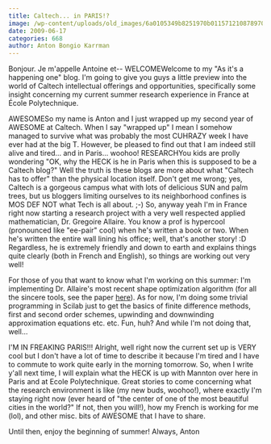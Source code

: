```yaml
---
title: Caltech... in PARIS!?
image: /wp-content/uploads/old_images/6a0105349b8251970b011571210878970b-320wi.jpg
date: 2009-06-17
categories: 668
author: Anton Bongio Karrman
---
```



Bonjour. Je m'appelle Antoine et--
WELCOMEWelcome to my "As it's a happening one" blog. I'm going to give you guys a little preview into the world of Caltech intellectual offerings and opportunities, specifically some insight concerning my current summer research experience in France at École Polytechnique.

AWESOMESo my name is Anton and I just wrapped up my second year of AWESOME at Caltech. When I say "wrapped up" I mean I somehow managed to survive what was probably the most CUHRAZY week I have ever had at the big T. However, be pleased to find out that I am indeed still alive and tired... and in Paris... woohoo!
RESEARCHYou kids are prolly wondering "OK, why the HECK is he in Paris when this is supposed to be a Caltech blog?" Well the truth is these blogs are more about what "Caltech has to offer" than the physical location itself. Don't get me wrong; yes, Caltech is a gorgeous campus what with lots of delicious SUN and palm trees, but us bloggers limiting ourselves to its neighborhood confines is MOS DEF NOT what Tech is all about. ;-)
So, anyway yeah I'm in France right now starting a research project with a very well respected applied mathematician, Dr. Gregoire Allaire. You know a prof is hypercool (pronounced like "ee-pair" cool) when he's written a book or two. When he's written the entire wall lining his office; well, that's another story! :D Regardless, he is extremely friendly and down to earth and explains things quite clearly (both in French and English), so things are working out very well!

For those of you that want to know what I'm working on this summer: I'm implementing Dr. Allaire's most recent shape optimization algorithm (for all the sincere tools, see the paper [here](https://www.cmap.polytechnique.fr/%7Ejouve/papers/cras.pdf)). As for now, I'm doing some trivial programming in Scilab just to get the basics of finite difference methods, first and second order schemes, upwinding and downwinding approximation equations etc. etc. Fun, huh? And while I'm not doing that, well...

I'M IN FREAKING PARIS!!! Alright, well right now the current set up is VERY cool but I don't have a lot of time to describe it because I'm tired and I have to commute to work quite early in the morning tomorrow. So, when I write y'all next time, I will explain what the HECK is up with Mannton over here in Paris and at Ecole Polytechnique. Great stories to come concerning what the research environment is like (my new buds, woohoo!), where exactly I'm staying right now (ever heard of "the center of one of the most beautiful cities in the world?" If not, then you will!), how my French is working for me (lol), and other misc. bits of AWESOME that I have to share.

Until then, enjoy the beginning of summer!
Always,
Anton
